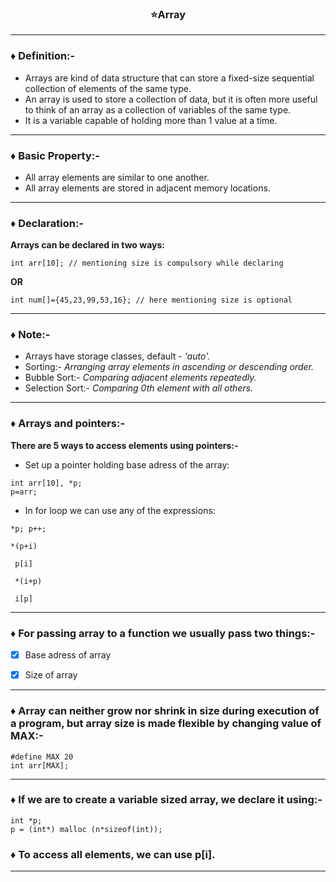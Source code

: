  ### <p align = center >⭐Array </p>

-------------------------------------------------------------------------
### ♦ Definition:- 

* Arrays are kind of data structure that can store a fixed-size sequential collection of elements of the same type. 
* An array is used to store a collection of data, but it is often more useful to think of an array as a collection of variables of the same type.
* It is a variable capable of holding more than 1 value at a time.

-------------------------------------------------------------------------------
### ♦ Basic Property:- 

* All array elements are similar to one another.
* All array elements are stored in adjacent memory locations.

------------------------------------------------------------------------------
### ♦ Declaration:- 

**Arrays can be declared in two ways:**
```
int arr[10]; // mentioning size is compulsory while declaring

```
 **OR**
 
 ```
 int num[]={45,23,99,53,16}; // here mentioning size is optional
 
 ```
----------------------------------------------------------------------------

### ♦ Note:- 

* Arrays have storage classes, default - *'auto'.*
* Sorting:- *Arranging array elements in ascending or descending order.*
* Bubble Sort:- *Comparing adjacent elements repeatedly.*
* Selection Sort:- *Comparing 0th element with all others.*

-------------------------------------------------------------------------------

### ♦ Arrays and pointers:- 

**There are 5 ways to access elements using pointers:-**

* Set up a pointer holding base adress of the array:

```
int arr[10], *p;
p=arr;
```

* In for loop we can use any of the expressions:

```
*p; p++;

*(p+i)

 p[i]
 
 *(i+p)
 
 i[p]
 ```
 
 ---------------------------------------------------------------------------------------------------------
 
 ### ♦ For passing array to a function we usually pass two things:- 

- [X] Base adress of array  

- [X] Size of array

------------------------------------------------------------------------------------------------------------


 ### ♦ Array can neither grow nor shrink in size during execution of a program, but array size is made flexible by changing value of MAX:- 

```
#define MAX 20
int arr[MAX];
```

--------------------------------------------------------------------------------------------------------------------


 ### ♦ If we are to create a variable sized array, we declare it using:- 

```
int *p;
p = (int*) malloc (n*sizeof(int));
```

 ### ♦ To access all elements, we can use p[i].

-------------------------------------------------------------------------------------------------
